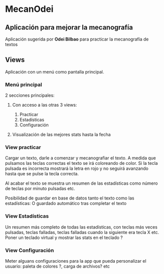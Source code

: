 # MecanOdei
## Aplicación para mejorar la mecanografía
Aplicación sugerida por **Odei Bilbao** para practicar la mecanografía de textos

## Views
Aplicación con un menú como pantalla principal.

### Menú principal
2 secciones principales:
1. Con acceso a las otras 3 views:
    1. Practicar
    2. Estadísticas
    3. Configuración

2. Visualización de las mejores stats hasta la fecha

### View practicar
Cargar un texto, darle a comenzar y mecanografiar el texto. A medida que pulsamos las teclas correctas el texto se irá coloreando de color. Si la tecla pulsada es incorrecta mostrará la letra en rojo y no seguirá avanzando hasta que se pulse la tecla correcta.

Al acabar el texto se muestra un resumen de las estadísticas como número de teclas por minuto pulsadas etc.

Posibilidad de guardar en base de datos tanto el texto como las estadísticas:
O guardado automático tras completar el texto

### View Estadísticas
Un resumen más completo de todas las estadísticas, con teclas más veces pulsadas,
teclas falladas, teclas falladas cuando la siguiente era tecla X etc.
Poner un teclado virtual y mostrar las stats en el teclado ?

### View Configuración
Meter alguans configuraciones para la app que pueda
personalizar el usuario: paleta de colores ?, carga de archivos?
etc
